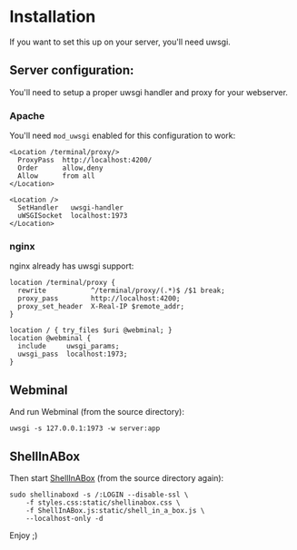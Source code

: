 # Installation

If you want to set this up on your server, you'll need uwsgi.

## Server configuration:

You'll need to setup a proper uwsgi handler and proxy for your webserver.

### Apache

You'll need `mod_uwsgi` enabled for this configuration to work:

    <Location /terminal/proxy/>
      ProxyPass  http://localhost:4200/
      Order      allow,deny
      Allow      from all
    </Location>
    
    <Location />
      SetHandler   uwsgi-handler
      uWSGISocket  localhost:1973
    </Location>

### nginx

nginx already has uwsgi support:

    location /terminal/proxy {
      rewrite           ^/terminal/proxy/(.*)$ /$1 break;
      proxy_pass        http://localhost:4200;
      proxy_set_header  X-Real-IP $remote_addr;
    }
    
    location / { try_files $uri @webminal; }
    location @webminal {
      include     uwsgi_params;
      uwsgi_pass  localhost:1973;
    }

## Webminal

And run Webminal (from the source directory):

    uwsgi -s 127.0.0.1:1973 -w server:app

## ShellInABox

Then start [ShellInABox](http://code.google.com/p/shellinabox/) (from the source directory again):

    sudo shellinaboxd -s /:LOGIN --disable-ssl \
        -f styles.css:static/shellinabox.css \
        -f ShellInABox.js:static/shell_in_a_box.js \
        --localhost-only -d

Enjoy ;)
